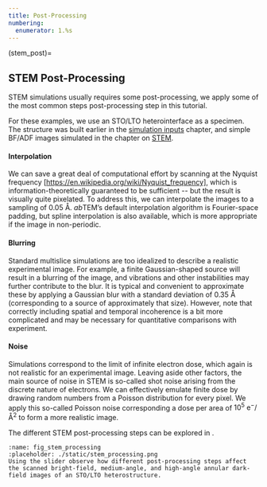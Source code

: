 ```yaml
---
title: Post-Processing
numbering:
  enumerator: 1.%s
---
```


(stem_post)=
## STEM Post-Processing
STEM simulations usually requires some post-processing, we apply some of the most common steps post-processing step in this tutorial.

For these examples, we use an STO/LTO heterointerface as a specimen. The structure was built earlier in the [simulation inputs](./06_sim_inputs.md) chapter, and simple BF/ADF images simulated in the chapter on [STEM](./09_STEM.md).

#### Interpolation
We can save a great deal of computational effort by scanning at the Nyquist frequency [https://en.wikipedia.org/wiki/Nyquist_frequency], which is information-theoretically guaranteed to be sufficient -- but the result is visually quite pixelated. To address this, we can interpolate the images to a sampling of 0.05 Å. *ab*TEM’s default interpolation algorithm is Fourier-space padding, but spline interpolation is also available, which is more appropriate if the image in non-periodic.

#### Blurring
Standard multislice simulations are too idealized to describe a realistic experimental image. For example, a finite Gaussian-shaped source will result in a blurring of the image, and vibrations and other instabilities may further contribute to the blur. It is typical and convenient to approximate these by applying a Gaussian blur with a standard deviation of $0.35 \ \mathrm{Å}$ (corresponding to a source of approximately that size). However, note that correctly including spatial and temporal incoherence is a bit more complicated and may be necessary for quantitative comparisons with experiment.

#### Noise
Simulations correspond to the limit of infinite electron dose, which again is not realistic for an experimental image. Leaving aside other factors, the main source of noise in STEM is so-called shot noise arising from the discrete nature of electrons. We can effectively emulate finite dose by drawing random numbers from a Poisson distribution for every pixel. We apply this so-called Poisson noise corresponding a dose per area of $10^5 \ \mathrm{e}^- / \mathrm{Å}^2$ to form a more realistic image.

The different STEM post-processing steps can be explored in [](#fig_stem_processing).

```{figure} #app:stem_processing
:name: fig_stem_processing
:placeholder: ./static/stem_processing.png
Using the slider observe how different post-processing steps affect the scanned bright-field, medium-angle, and high-angle annular dark-field images of an STO/LTO heterostructure.
```